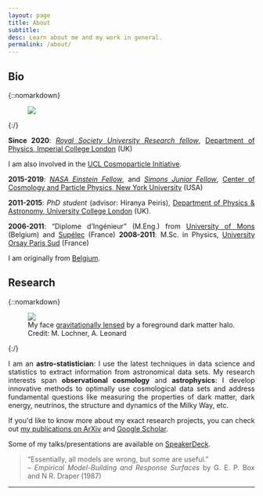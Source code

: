 ```yaml
---
layout: page
title: About
subtitle:
desc: Learn about me and my work in general.
permalink: /about/
---
```


<div class="pretty-links" align="justify">


## Bio


{::nomarkdown}
<figure class="site-profile">
    <img src="{{ site.baseurl }}/assets/img/me11.jpg">
</figure>
{:/}

**Since 2020**: _[Royal Society University Research fellow](https://royalsociety.org/grants-schemes-awards/grants/university-research/)_,
[Department of Physics, Imperial College London](https://www.imperial.ac.uk/astrophysics/centre-for-inference-and-cosmology/) (UK)

I am also involved in the <a href="https://www.ucl.ac.uk/cosmoparticle/">UCL Cosmoparticle Initiative</a>.

**2015-2019**: _[NASA Einstein Fellow](http://cxc.harvard.edu/fellows/fellowslist.html)_, and _[Simons Junior Fellow](https://www.simonsfoundation.org/simons-society-of-fellows/junior-fellows/2015-junior-fellows/)_,
 [Center of Cosmology and Particle Physics, New York University](http://www.ccpp.nyu.edu/) (USA)

**2011-2015**: _PhD student_ (advisor: Hiranya Peiris), [Department of Physics & Astronomy, University College London](http://www.ucl.ac.uk/star) (UK).

**2006-2011**: “Diplome d’Ingénieur” (M.Eng.) from [University of Mons](https://portail.umons.ac.be/en2/universite/facultes/fpms/pages/default.aspx) (Belgium) and [Supélec](http://www.supelec.fr/) (France)
**2008-2011**: M.Sc. in Physics, [University Orsay Paris Sud](http://www.u-psud.fr/en/university/schools/faculty-of-sciences.html) (France)

I am originally from [Belgium](http://www.visitbelgium.com/).

## Research

{::nomarkdown}
<figure class="site-profile">
    <img src="{{ site.baseurl }}/assets/img/me1.jpg">
    <figcaption class="small">My face <a href="https://en.wikipedia.org/wiki/Gravitational_lens">gravitationally lensed</a> by a foreground dark matter halo. </br>Credit: M. Lochner, A. Leonard</figcaption>
</figure>
{:/}

I am an **astro-statistician**: I use the latest techniques in data science and statistics to extract information from astronomical data sets.
My research interests span **observational cosmology** and **astrophysics**: I develop innovative methods to optimally use cosmological data sets and address fundamental questions like measuring the properties of dark matter, dark energy, neutrinos, the structure and dynamics of the Milky Way, etc.

If you'd like to know more about my exact research projects, you can check out [my publications on ArXiv](https://arxiv.org/find/all/1/all:+AND+boris+leistedt/0/1/0/all/0/1) and <a href="https://scholar.google.com/citations?user=wBd3KzgAAAAJ">Google Scholar<a>.

Some of my talks/presentations are available on [SpeakerDeck](https://speakerdeck.com/ixkael).

> “Essentially, all models are wrong, but some are useful.”<br>
> – <em>Empirical Model-Building and Response Surfaces</em> by G. E. P. Box and N R. Draper (1987)



---

</div>
